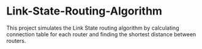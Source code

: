 # Link-State-Routing-Algorithm
This project simulates the Link State routing algorithm by calculating connection table for each router and finding the shortest distance between routers.
